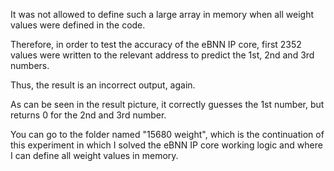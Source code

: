 It was not allowed to define such a large array in memory when all weight values were defined in the code.

Therefore, in order to test the accuracy of the eBNN IP core, first 2352 values were written to the relevant address to predict the 1st, 2nd and 3rd numbers.

Thus, the result is an incorrect output, again.

As can be seen in the result picture, it correctly guesses the 1st number, but returns 0 for the  2nd and 3rd number.


You can go to the folder named "15680 weight", which is the continuation of this experiment in which I solved the eBNN IP core working logic and where I can define all weight values in memory.
